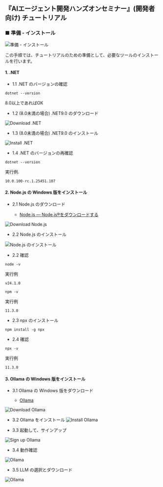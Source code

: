 ## 『AIエージェント開発ハンズオンセミナー』(開発者向け) チュートリアル

### ■ 準備 - インストール
![準備 - インストール](./Images/tutorial_banner_01.png)

この手順では、チュートリアルのための準備として、必要なツールのインストールを行います。

#### 1\. \.NET

- 1\.1 \.NET のバージョンの確認

```console
dotnet --version
```
  8\.0以上であればOK

- 1\.2 (8\.0未満の場合) \.NET9\.0 のダウンロード

![Download \.NET](./Images/download_dotnet.png)

- 1\.3 (8\.0未満の場合) \.NET9\.0 のインストール

![Install \.NET](./Images/install_dotnet.png)

- 1\.4 \.NET のバージョンの再確認

```console
dotnet --version
```

実行例.
```console
10.0.100-rc.1.25451.107
```

#### 2\. Node.js の Windows 版をインストール

- 2\.1 Node.js のダウンロード

  - [Node\.js — Node\.js®をダウンロードする](https://nodejs.org/ja/download)

![Download Node.js](./images/download_nodejs.png)

- 2\.2 Node.js のインストール

![Node\.js のインストール](./Images/nodejs_installer.png)

- 2\.2 確認

```console
node -v
```

実行例
```console
v24.1.0
```

```console
npm -v
```

実行例
```console
11.3.0
```

- 2\.3 npx のインストール

```console
npm install -g npx
```

- 2\.4 確認

```console
npx -v
```

実行例
```console
11.3.0
```

#### 3\. Ollama の Windows 版をインストール

- 3\.1 Ollama の Windows 版をダウンロード

  - [Ollama](https://www.ollama.com)

![Download Ollama](./Images/download_ollama.png)

- 3\.2 Ollama をインストール
![Install Ollama](./Images/install_ollama.png)

- 3\.3 起動して、サインアップ

![Sign up Ollama](./Images/signup_ollama.png)

- 3\.4 動作確認

![Ollama](./Images/ollama_1.png)

- 3\.5 LLM の選択とダウンロード

![Ollama](./Images/ollama_2.png)
